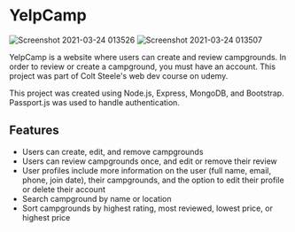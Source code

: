 # YelpCamp
![Screenshot 2021-03-24 013526](https://user-images.githubusercontent.com/47938387/112210902-4565e280-8c41-11eb-95c8-4e5da8ca77d5.png)
![Screenshot 2021-03-24 013507](https://user-images.githubusercontent.com/47938387/112210908-46970f80-8c41-11eb-969f-ee8b54487049.png)

YelpCamp is a website where users can create and review campgrounds. In order to review or create a campground, you must have an account. This project was part of Colt Steele's web dev course on udemy.  

This project was created using Node.js, Express, MongoDB, and Bootstrap. Passport.js was used to handle authentication.  

## Features
* Users can create, edit, and remove campgrounds
* Users can review campgrounds once, and edit or remove their review
* User profiles include more information on the user (full name, email, phone, join date), their campgrounds, and the option to edit their profile or delete their account
* Search campground by name or location
* Sort campgrounds by highest rating, most reviewed, lowest price, or highest price
